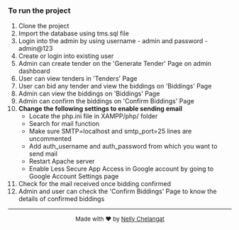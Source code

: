 ### To run the project
1. Clone the project
2. Import the database using tms.sql file
3. Login into the admin by using username - admin and password - admin@123
4. Create or login into existing user
5. Admin can create tender on the 'Generate Tender' Page on admin dashboard
6. User can view tenders in 'Tenders' Page
7. User can bid any tender and view the biddings on 'Biddings' Page
8. Admin can view the biddings on 'Biddings' Page
9. Admin can confirm the biddings on 'Confirm Biddings' Page
10. **Change the following settings to enable sending email**
    - Locate the php.ini file in XAMPP/php/ folder
    - Search for mail function
    - Make sure SMTP=localhost and smtp_port=25 lines are uncommented
    - Add auth_username and auth_password from which you want to send mail
    - Restart Apache server
    - Enable Less Secure App Access in Google account by going to Google Account Settings page
11. Check for the mail received once bidding confirmed
12. Admin and user can check the 'Confirm Biddings' Page to know the details of confirmed biddings


---
<p align="center" style="font-size:13px">
  Made with ❤ by <a style="font-size:13px" href="https://github.com/10LeeM" style="text-decoration:none">Nelly Chelangat</a>
</p>
